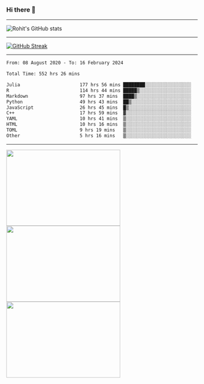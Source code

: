 ### Hi there 👋

<hr/>

![Rohit's GitHub stats](https://github-readme-stats.vercel.app/api?username=RohitRathore1&show_icons=true&theme=transparent)

<hr/>

[![GitHub Streak](http://github-readme-streak-stats.herokuapp.com?user=RohitRathore1&theme=dark&mode=weekly)](https://git.io/streak-stats)

<hr/>

<!--START_SECTION:waka-->

```txt
From: 08 August 2020 - To: 16 February 2024

Total Time: 552 hrs 26 mins

Julia                      177 hrs 56 mins ████████░░░░░░░░░░░░░░░░░   32.21 %
R                          114 hrs 44 mins █████▒░░░░░░░░░░░░░░░░░░░   20.77 %
Markdown                   97 hrs 37 mins  ████▒░░░░░░░░░░░░░░░░░░░░   17.67 %
Python                     49 hrs 43 mins  ██▒░░░░░░░░░░░░░░░░░░░░░░   09.00 %
JavaScript                 26 hrs 45 mins  █▒░░░░░░░░░░░░░░░░░░░░░░░   04.84 %
C++                        17 hrs 59 mins  ▓░░░░░░░░░░░░░░░░░░░░░░░░   03.26 %
YAML                       10 hrs 41 mins  ▒░░░░░░░░░░░░░░░░░░░░░░░░   01.93 %
HTML                       10 hrs 16 mins  ▒░░░░░░░░░░░░░░░░░░░░░░░░   01.86 %
TOML                       9 hrs 19 mins   ▒░░░░░░░░░░░░░░░░░░░░░░░░   01.69 %
Other                      5 hrs 16 mins   ▒░░░░░░░░░░░░░░░░░░░░░░░░   00.96 %
```

<!--END_SECTION:waka-->

<hr/>

<p>
  <img src="https://wakatime.com/share/@TeAmp0is0N/0205e68a-e5ed-48bf-b870-3c94c1fa77d3.svg" width="300" height="200">
  <img src="https://wakatime.com/share/@TeAmp0is0N/3935ee43-08a3-493e-8b95-60c1f9204b15.svg" width="300" height="200">
  <img src="https://wakatime.com/share/@TeAmp0is0N/8717aacc-7340-44e0-abb1-987dc9823fcd.svg" width="300" height="200">
</p>




